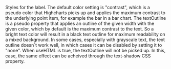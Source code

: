Styles for the label. The default color setting is &quot;contrast&quot;,
which is a pseudo color that Highcharts picks up and applies the
maximum contrast to the underlying point item, for example the
bar in a bar chart.
The textOutline is a pseudo property that
applies an outline of the given width with the given color, which
by default is the maximum contrast to the text. So a bright text
color will result in a black text outline for maximum readability
on a mixed background. In some cases, especially with grayscale
text, the text outline doesn´t work well, in which cases it can
be disabled by setting it to &quot;none&quot;. When useHTML is true, the
textOutline will not be picked up. In this, case, the same effect
can be acheived through the text-shadow CSS property.